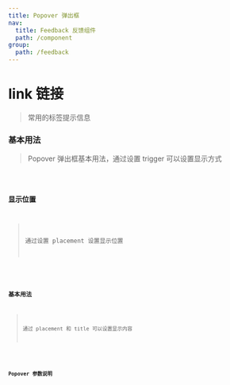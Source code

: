 ```yaml
---
title: Popover 弹出框
nav:
  title: Feedback 反馈组件
  path: /component
group:
  path: /feedback
---
```


# link 链接

> 常用的标签提示信息

### 基本用法

> Popover 弹出框基本用法，通过设置 trigger 可以设置显示方式

<code src="./demo/index1.tsx" />

### 显示位置

> 通过设置 placement 设置显示位置

<code src="./demo/index2.tsx" />

### 基本用法

> 通过 placement 和 title 可以设置显示内容

<code src="./demo/index3.tsx" />

### Popover 参数说明

<API src="./index.tsx" />

